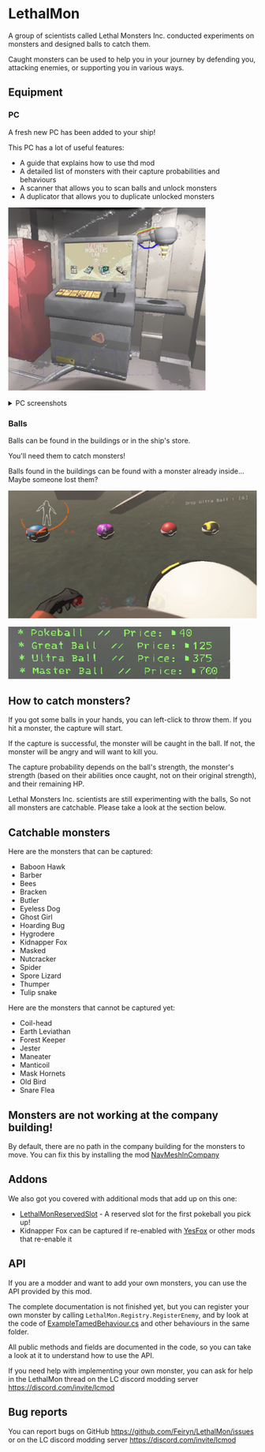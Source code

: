 # LethalMon

A group of scientists called Lethal Monsters Inc. conducted experiments on monsters and designed balls to catch them.

Caught monsters can be used to help you in your journey by defending you, attacking enemies, or supporting you in various ways.

## Equipment

### PC

A fresh new PC has been added to your ship!

This PC has a lot of useful features:
- A guide that explains how to use thd mod
- A detailed list of monsters with their capture probabilities and behaviours
- A scanner that allows you to scan balls and unlock monsters
- A duplicator that allows you to duplicate unlocked monsters

![PC](https://raw.githubusercontent.com/Feiryn/LethalMon/master/Images/pc.png)

<details><summary>PC screenshots</summary>

![Dex](https://raw.githubusercontent.com/Feiryn/LethalMon/master/Images/dex.png)

![Tutorial Page 1](https://raw.githubusercontent.com/Feiryn/LethalMon/master/Images/tutorial-page1.png)

![Tutorial Page 2](https://raw.githubusercontent.com/Feiryn/LethalMon/master/Images/tutorial-page2.png)

![Tutorial Page 3](https://raw.githubusercontent.com/Feiryn/LethalMon/master/Images/tutorial-page3.png)

</details>

### Balls

Balls can be found in the buildings or in the ship's store.

You'll need them to catch monsters!

Balls found in the buildings can be found with a monster already inside... Maybe someone lost them?

![balls.png](https://raw.githubusercontent.com/Feiryn/LethalMon/master/Images/balls.png)

![store.png](https://raw.githubusercontent.com/Feiryn/LethalMon/master/Images/store.png)

## How to catch monsters?

If you got some balls in your hands, you can left-click to throw them. If you hit a monster, the capture will start.

If the capture is successful, the monster will be caught in the ball. If not, the monster will be angry and will want to kill you.

The capture probability depends on the ball's strength, the monster's strength (based on their abilities once caught, not on their original strength), and their remaining HP.

Lethal Monsters Inc. scientists are still experimenting with the balls, So not all monsters are catchable. Please take a look at the section below.

## Catchable monsters

Here are the monsters that can be captured:
- Baboon Hawk
- Barber
- Bees
- Bracken
- Butler
- Eyeless Dog
- Ghost Girl
- Hoarding Bug
- Hygrodere
- Kidnapper Fox
- Masked
- Nutcracker
- Spider
- Spore Lizard
- Thumper
- Tulip snake

Here are the monsters that cannot be captured yet:
- Coil-head
- Earth Leviathan
- Forest Keeper
- Jester
- Maneater
- Manticoil
- Mask Hornets
- Old Bird
- Snare Flea

## Monsters are not working at the company building!

By default, there are no path in the company building for the monsters to move.
You can fix this by installing the mod [NavMeshInCompany](https://thunderstore.io/c/lethal-company/p/Kittenji/NavMeshInCompany/)

## Addons

We also got you covered with additional mods that add up on this one:
- [LethalMonReservedSlot](https://thunderstore.io/c/lethal-company/p/Niro/LethalMonReservedSlot/) - A reserved slot for the first pokeball you pick up!
- Kidnapper Fox can be captured if re-enabled with [YesFox](https://thunderstore.io/c/lethal-company/p/Dev1A3/YesFox/) or other mods that re-enable it

## API

If you are a modder and want to add your own monsters, you can use the API provided by this mod.

The complete documentation is not finished yet, but you can register your own monster by calling `LethalMon.Registry.RegisterEnemy`, and by look at the code of [ExampleTamedBehaviour.cs](https://github.com/Feiryn/LethalMon/blob/master/LethalMon/Behaviours/ExampleTamedBehaviour.cs) and other behaviours in the same folder.

All public methods and fields are documented in the code, so you can take a look at it to understand how to use the API.

If you need help with implementing your own monster, you can ask for help in the LethalMon thread on the LC discord modding server https://discord.com/invite/lcmod

## Bug reports

You can report bugs on GitHub https://github.com/Feiryn/LethalMon/issues or on the LC discord modding server https://discord.com/invite/lcmod
